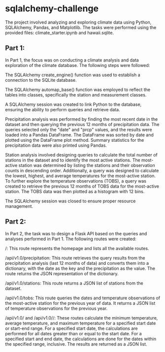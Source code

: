# sqlalchemy-challenge

The project involved analyzing and exploring climate data using Python, SQLAlchemy, Pandas, and Matplotlib. The tasks were performed using the provided files: climate_starter.ipynb and hawaii.sqlite.

## Part 1:
In Part 1, the focus was on conducting a climate analysis and data exploration of the climate database. The following steps were followed:

The SQLAlchemy create_engine() function was used to establish a connection to the SQLite database.

The SQLAlchemy automap_base() function was employed to reflect the tables into classes, specifically the station and measurement classes.

A SQLAlchemy session was created to link Python to the database, ensuring the ability to perform queries and retrieve data.

Precipitation analysis was performed by finding the most recent date in the dataset and then querying the previous 12 months of precipitation data. The queries selected only the "date" and "prcp" values, and the results were loaded into a Pandas DataFrame. The DataFrame was sorted by date and plotted using the DataFrame plot method. Summary statistics for the precipitation data were also printed using Pandas.

Station analysis involved designing queries to calculate the total number of stations in the dataset and to identify the most active stations. The most-active station was determined by listing the stations and their observation counts in descending order. Additionally, a query was designed to calculate the lowest, highest, and average temperatures for the most-active station. To further explore the temperature observations (TOBS), a query was created to retrieve the previous 12 months of TOBS data for the most-active station. The TOBS data was then plotted as a histogram with 12 bins.

The SQLAlchemy session was closed to ensure proper resource management.

## Part 2:
In Part 2, the task was to design a Flask API based on the queries and analyses performed in Part 1. The following routes were created:

/: This route represents the homepage and lists all the available routes.

/api/v1.0/precipitation: This route retrieves the query results from the precipitation analysis (last 12 months of data) and converts them into a dictionary, with the date as the key and the precipitation as the value. The route returns the JSON representation of the dictionary.

/api/v1.0/stations: This route returns a JSON list of stations from the dataset.

/api/v1.0/tobs: This route queries the dates and temperature observations of the most-active station for the previous year of data. It returns a JSON list of temperature observations for the previous year.

/api/v1.0/<start> and /api/v1.0/<start>/<end>: These routes calculate the minimum temperature, average temperature, and maximum temperature for a specified start date or start-end range. For a specified start date, the calculations are performed for all dates greater than or equal to the start date. For a specified start and end date, the calculations are done for the dates within the specified range, inclusive. The results are returned as a JSON list.
